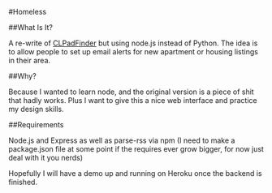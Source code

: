 #Homeless

##What Is It?

A re-write of [CLPadFinder](https://github.com/clindsay107/CLPadFinder) but using node.js instead of Python. The idea is to allow people to set up email alerts for new apartment or housing listings in their area. 

##Why?

Because I wanted to learn node, and the original version is a piece of shit that hadly works. Plus I want to give this a nice web interface and practice my design skills.

##Requirements

Node.js and Express as well as parse-rss via npm (I need to make a package.json file at some point if the requires ever grow bigger, for now just deal with it you nerds)

Hopefully I will have a demo up and running on Heroku once the backend is finished.